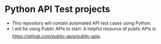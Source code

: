 # Python API Test projects
- This repository will contain automated API test cases using Python.
- I will be using Public APIs to start. A helpful resource of public APIs is https://github.com/public-apis/public-apis. 
